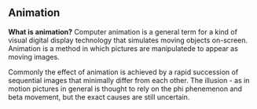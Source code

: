 ## Animation

**What is animation?**
Computer animation is a general term for a kind of visual digital display technology that simulates moving objects on-screen. 
Animation is a method in which pictures are manipulatede to appear as moving images. 

Commonly the effect of animation is achieved by a rapid succession of sequential images that minimally differ from each other. 
The illusion - as in motion pictures in general is thought to rely on the phi phenemenon and beta movement, but the exact causes are still uncertain.
